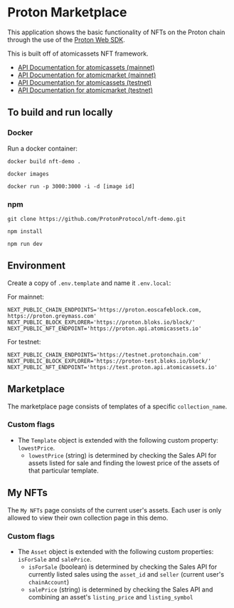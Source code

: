 
# Proton Marketplace

This application shows the basic functionality of NFTs on the Proton chain through the use of the [Proton Web SDK](https://www.npmjs.com/package/@proton/web-sdk).

This is built off of atomicassets NFT framework.

- [API Documentation for atomicassets (mainnet)](https://proton.api.atomicassets.io/atomicassets/docs/swagger/)
- [API Documentation for atomicmarket (mainnet)](https://proton.api.atomicassets.io/atomicmarket/docs/swagger/)
- [API Documentation for atomicassets (testnet)](https://test.proton.api.atomicassets.io/atomicassets/docs/swagger/)
- [API Documentation for atomicmarket (testnet)](https://test.proton.api.atomicassets.io/atomicmarket/docs/swagger/)

## To build and run locally

### Docker

Run a docker container:

```
docker build nft-demo .

docker images

docker run -p 3000:3000 -i -d [image id]
```

### npm

```
git clone https://github.com/ProtonProtocol/nft-demo.git

npm install

npm run dev
```

## Environment

Create a copy of `.env.template` and name it `.env.local`:

For mainnet:
```
NEXT_PUBLIC_CHAIN_ENDPOINTS='https://proton.eoscafeblock.com, https://proton.greymass.com'
NEXT_PUBLIC_BLOCK_EXPLORER='https://proton.bloks.io/block/'
NEXT_PUBLIC_NFT_ENDPOINT='https://proton.api.atomicassets.io'
```

For testnet:
```
NEXT_PUBLIC_CHAIN_ENDPOINTS='https://testnet.protonchain.com'
NEXT_PUBLIC_BLOCK_EXPLORER='https://proton-test.bloks.io/block/'
NEXT_PUBLIC_NFT_ENDPOINT='https://test.proton.api.atomicassets.io'
```

## Marketplace

The marketplace page consists of templates of a specific `collection_name`.

### Custom flags

- The `Template` object is extended with the following custom property: `lowestPrice`.
  - `lowestPrice` (string) is determined by checking the Sales API for assets listed for sale and finding the lowest price of the assets of that particular template.

## My NFTs

The `My NFTs` page consists of the current user's assets. Each user is only allowed to view their own collection page in this demo.

### Custom flags

- The `Asset` object is extended with the following custom properties: `isForSale` and `salePrice`.
  - `isForSale` (boolean) is determined by checking the Sales API for currently listed sales using the `asset_id` and `seller` (current user's `chainAccount`)
  - `salePrice` (string) is determined by checking the Sales API and combining an asset's `listing_price` and `listing_symbol`

